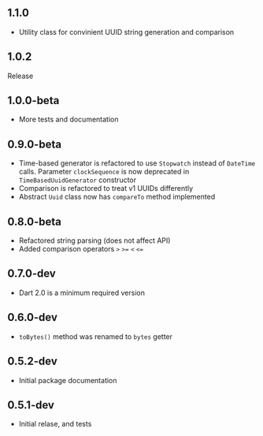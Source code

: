 ## 1.1.0
- Utility class for convinient UUID string generation and comparison

## 1.0.2
  Release 

## 1.0.0-beta
- More tests and documentation

## 0.9.0-beta
- Time-based generator is refactored to use `Stopwatch` instead of `DateTime` calls.
  Parameter `clockSequence` is now deprecated in `TimeBasedUuidGenerator` constructor
- Comparison is refactored to treat v1 UUIDs differently
- Abstract `Uuid` class now has `compareTo` method implemented  

## 0.8.0-beta
- Refactored string parsing (does not affect API)
- Added comparison operators `>` `>=` `<` `<=` 

## 0.7.0-dev
- Dart 2.0 is a minimum required version 

## 0.6.0-dev
- `toBytes()` method was renamed to `bytes` getter 

## 0.5.2-dev
- Initial package documentation

## 0.5.1-dev
- Initial relase, and tests
